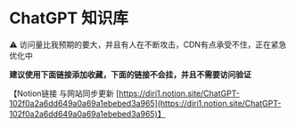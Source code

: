 # ChatGPT 知识库
<aside> ⚠️ 访问量比我预期的要大，并且有人在不断攻击，CDN有点承受不住，正在紧急优化中

**建议使用下面链接添加收藏，下面的链接不会挂，并且不需要访问验证**

【Notion链接 与网站同步更新 [](https://chatgpt.moyucm.xyz/ChatGPT-102f0a2a6dd649a0a69a1ebebed3a965)[https://diri1.notion.site/ChatGPT-102f0a2a6dd649a0a69a1ebebed3a965](https://diri1.notion.site/ChatGPT-102f0a2a6dd649a0a69a1ebebed3a965)】

</aside>
